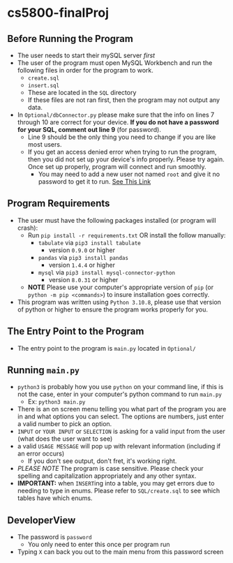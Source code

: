 # cs5800-finalProj

## Before Running the Program
*   The user needs to start their mySQL server *first*
*   The user of the program must open MySQL Workbench and run the following files in order for the program to work.
    *   `create.sql`
    *   `insert.sql`
    *   These are located in the `SQL` directory
    *   If these files are not ran first, then the program may not output any data.
*   In `Optional/dbConnector.py` please make sure that the info on lines 7 through 10 are correct for your device. **If you do not have a password for your SQL, comment out line 9** (for password). 
    *   Line 9 should be the only thing you need to change if you are like most users.
    *   If you get an access denied error when trying to run the program, then you did not set up your device's info properly. Please try again. Once set up properly, program will connect and run smoothly.
        *   You may need to add a new user not named `root` and give it no password to get it to run. [See This Link](https://stackoverflow.com/a/53981513)

## Program Requirements
* The user must have the following packages installed (or program will crash):
    *   Run `pip install -r requirements.txt` OR install the follow manually:
        *   `tabulate` via `pip3 install tabulate` 
            *   version `0.9.0` or higher
        *   `pandas` via `pip3 install pandas` 
            *   version `1.4.4` or higher
        *   `mysql` via `pip3 install mysql-connector-python` 
            *   version `8.0.31` or higher
    *   **NOTE** Please use your computer's appropriate version of `pip` (or `python -m pip <commands>`) to insure installation goes correctly.
*   This program was written using `Python 3.10.8`, please use that version of python or higher to ensure the program works properly for you.

## The Entry Point to the Program
*   The entry point to the program is `main.py` located in `Optional/`

## Running `main.py`
*   `python3` is probably how you use `python` on your command line, if this is not the case, enter in your computer's python command to run `main.py`
    *   Ex: `python3 main.py`
*   There is an on screen menu telling you what part of the program you are in and what options you can select. The options are numbers, just enter a valid number to pick an option.
*   `INPUT` or `YOUR INPUT` or `SELECTION` is asking for a valid input from the user (what does the user want to see)
*   a valid `USAGE MESSAGE` will pop up with relevant information (including if an error occurs)
    *   If you don't see output, don't fret, it's working right.
*   *PLEASE NOTE* The program is case sensitive. Please check your spelling and capitalization appropriately and any other syntax.
*   **IMPORTANT:** when `INSERT`ing into a table, you may get errors due to needing to type in enums. Please refer to `SQL/create.sql` to see which tables have which enums.

## DeveloperView
*   The password is `password`
    *   You only need to enter this once per program run
*   Typing `X` can back you out to the main menu from this password screen